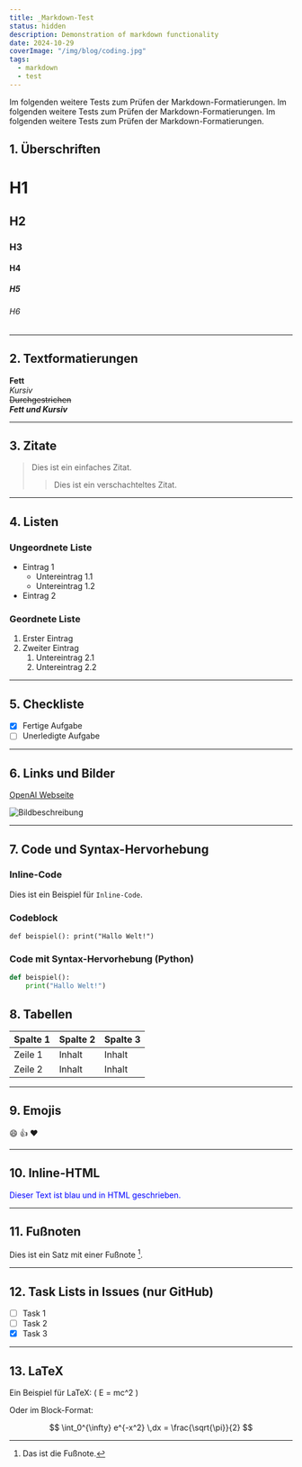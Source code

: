 ```yaml
---
title: _Markdown-Test
status: hidden
description: Demonstration of markdown functionality
date: 2024-10-29
coverImage: "/img/blog/coding.jpg"
tags:
  - markdown
  - test
---
```


Im folgenden weitere Tests zum Prüfen der Markdown-Formatierungen. Im folgenden weitere Tests zum Prüfen der Markdown-Formatierungen. Im folgenden weitere Tests zum Prüfen der Markdown-Formatierungen.

## 1. Überschriften

# H1
## H2
### H3
#### H4
##### H5
###### H6

---

## 2. Textformatierungen

**Fett**  
*Kursiv*  
~~Durchgestrichen~~  
**_Fett und Kursiv_**

---

## 3. Zitate

> Dies ist ein einfaches Zitat.
> 
> > Dies ist ein verschachteltes Zitat.

---

## 4. Listen

### Ungeordnete Liste
- Eintrag 1
  - Untereintrag 1.1
  - Untereintrag 1.2
- Eintrag 2

### Geordnete Liste
1. Erster Eintrag
2. Zweiter Eintrag
   1. Untereintrag 2.1
   2. Untereintrag 2.2

---

## 5. Checkliste

- [x] Fertige Aufgabe
- [ ] Unerledigte Aufgabe

---

## 6. Links und Bilder

[OpenAI Webseite](https://openai.com)  

![Bildbeschreibung](https://placekitten.com/200/300)

---

## 7. Code und Syntax-Hervorhebung

### Inline-Code
Dies ist ein Beispiel für `Inline-Code`.

### Codeblock
```
def beispiel(): print("Hallo Welt!")
```

### Code mit Syntax-Hervorhebung (Python)
```python
def beispiel():
    print("Hallo Welt!")
```

## 8. Tabellen

| Spalte 1 | Spalte 2 | Spalte 3 |
|----------|----------|----------|
| Zeile 1  | Inhalt   | Inhalt   |
| Zeile 2  | Inhalt   | Inhalt   |

---

## 9. Emojis

:smile: :+1: :heart:

---

## 10. Inline-HTML

<p style="color:blue;">Dieser Text ist blau und in HTML geschrieben.</p>

---

## 11. Fußnoten

Dies ist ein Satz mit einer Fußnote [^1].

[^1]: Das ist die Fußnote.

---

## 12. Task Lists in Issues (nur GitHub)

- [ ] Task 1
- [ ] Task 2
- [x] Task 3

---

## 13. LaTeX

Ein Beispiel für LaTeX: \( E = mc^2 \)

Oder im Block-Format:

$$
\int_0^{\infty} e^{-x^2} \,dx = \frac{\sqrt{\pi}}{2}
$$